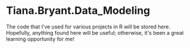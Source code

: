 # Tiana.Bryant.Data_Modeling
The code that I've used for various projects in R will be stored here. 
Hopefully, anything found here will be useful; otherwise, it's been a great learning opportunity for me!
